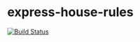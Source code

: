 # express-house-rules

[![Build Status](https://travis-ci.org/bradwestfall/express-house-rules.svg?branch=master)](https://travis-ci.org/bradwestfall/express-house-rules)

